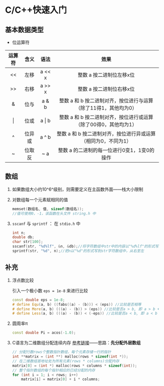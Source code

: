 # C/C++快速入门

## 基本数据类型

 - 位运算符

| 运算符 | 含义 | 语法 | 效果|
| :-: | :-: | :-: | :-: |
| << | 左移 | a << x | 整数 a 按二进制位左移x位|
| >> | 右移 | a >> x | 整数 a 按二进制位右移x位|
| & | 位与| a & b| 整数 a 和 b 按二进制对齐，按位进行与运算（除了11得1，其他均为0）|
| \| | 位或| a \| b|整数 a 和 b 按二进制对齐，按位进行或运算（除了00得0，其他均为1）|
|^| 位异或| a ^ b| 整数 a 和 b 按二进制对齐，按位进行异或运算（相同为0，不同为1）|
| ~| 位取反| ~ a| 整数 a 的二进制的每一位进行0变1，1变0的操作|
## 数组

1. 如果数组大小约10^6^级别，则需要定义在主函数外面——栈大小限制

2. 对数组每一个元素赋相同的值

   ```c
   memset(数组名, 值, sizeof(数组名));  
   //值可使用0，-1，该函数在头文件 string.h 中
   ```

3. `sscanf` 与 `sprintf` ： 在 `stdio.h` 中

   ```c
   int n;
   double db;
   char str[100];
   sscanf(str, "%d%lf", &n, &db);//将字符数组中str中的内容以"%d%lf"的形式写到n和db中，从左至右
   sprintf(str, "%d", n);//把n以"%d"的形式写到str字符数组中，从右至左
   ```

## 补充

1. 浮点数比较

   引入一个极小数 `eps = 1e-8` 来进行比较

   ```c++
   const double eps = 1e-8;
   # define Equ(a, b) ((fabs((a) - (b))) < (eps)) //比较是否相等
   # define More(a, b) (((a) - (b)) > (eps)) //比较是否a > b, 即 a > b + eps
   # define Less(a, b) (((a) - (b)) < (-eps)) //比较是否a < b, 即 a < b - eps
   ```

2. 圆周率π 

   ```c++
   const double Pi = acos(-1.0);
   ```

3. C语言为二维数组分配连续内存 [参考链接](https://geek-docs.com/cprogramming/c-pointer/c-allocates-contiguous-memory-to-two-dimensional-arrays.html)——思路：**先分配外层数组**

   ```c
   // 分配行数rows个整数指针数组，每个元素存储一行的指针
   int **matrix = (int **) malloc(rows * sizeof(int *));
   // 在二维数组首地址处为所有元素(rows * columns)分配内存
   matrix[0] = (int *) malloc(rows * columns * sizeof(int));
   // 整个指针数组的每个指针相应的已经分配的内存
   for (int i = 1; i < rows; i++)
       matrix[i] = matrix[0] + i * columns;
   ```

   